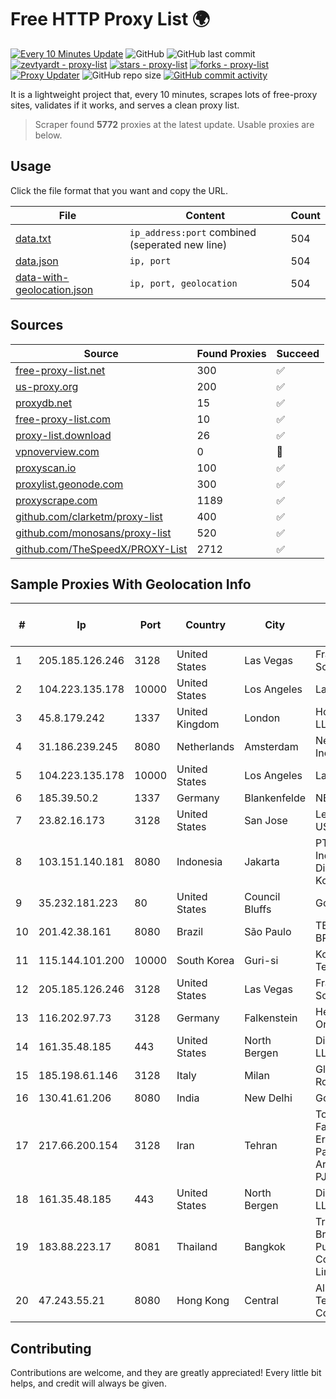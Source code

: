 
# Free HTTP Proxy List 🌍

[![Every 10 Minutes Update](https://github.com/mertguvencli/http-proxy-list/actions/workflows/main.yml/badge.svg?branch=main)](https://github.com/mertguvencli/http-proxy-list/actions/workflows/main.yml)
![GitHub](https://img.shields.io/github/license/mertguvencli/http-proxy-list)
![GitHub last commit](https://img.shields.io/github/last-commit/mertguvencli/http-proxy-list)
[![zevtyardt - proxy-list](https://img.shields.io/static/v1?label=zevtyardt&message=proxy-list&color=blue&logo=github)](https://github.com/zevtyardt/proxy-list "Go to GitHub repo")
[![stars - proxy-list](https://img.shields.io/github/stars/zevtyardt/proxy-list?style=social)](https://github.com/zevtyardt/proxy-list)
[![forks - proxy-list](https://img.shields.io/github/forks/zevtyardt/proxy-list?style=social)](https://github.com/zevtyardt/proxy-list)
[![Proxy Updater](https://github.com/zevtyardt/proxy-list/workflows/Proxy%20Updater/badge.svg)](https://github.com/zevtyardt/proxy-list/actions?query=workflow:"Proxy+Updater")
![GitHub repo size](https://img.shields.io/github/repo-size/zevtyardt/proxy-list)
[![GitHub commit activity](https://img.shields.io/github/commit-activity/m/zevtyardt/proxy-list?logo=commits)](https://github.com/zevtyardt/proxy-list/commits/main)

It is a lightweight project that, every 10 minutes, scrapes lots of free-proxy sites, validates if it works, and serves a clean proxy list.

> Scraper found **5772** proxies at the latest update. Usable proxies are below.

## Usage

Click the file format that you want and copy the URL.

|File|Content|Count|
|----|-------|-----|
|[data.txt](https://raw.githubusercontent.com/mertguvencli/http-proxy-list/main/proxy-list/data.txt)|`ip_address:port` combined (seperated new line)|504|
|[data.json](https://raw.githubusercontent.com/mertguvencli/http-proxy-list/main/proxy-list/data.json)|`ip, port`|504|
|[data-with-geolocation.json](https://raw.githubusercontent.com/mertguvencli/http-proxy-list/main/proxy-list/data-with-geolocation.json)|`ip, port, geolocation`|504|

## Sources

|Source|Found Proxies|Succeed|
|------|-------------|-------|
|[free-proxy-list.net](https://free-proxy-list.net)|300|✅|
|[us-proxy.org](https://www.us-proxy.org)|200|✅|
|[proxydb.net](http://proxydb.net)|15|✅|
|[free-proxy-list.com](https://free-proxy-list.com/?page=&port=&type%5B%5D=http&type%5B%5D=https&up_time=0&search=Search)|10|✅|
|[proxy-list.download](https://www.proxy-list.download/HTTP)|26|✅|
|[vpnoverview.com](https://vpnoverview.com/privacy/anonymous-browsing/free-proxy-servers)|0|🚫|
|[proxyscan.io](https://www.proxyscan.io)|100|✅|
|[proxylist.geonode.com](https://proxylist.geonode.com/api/proxy-list?limit=300&page=1&sort_by=lastChecked&sort_type=desc&protocols=http,https)|300|✅|
|[proxyscrape.com](https://api.proxyscrape.com/v2/?request=displayproxies&protocol=http&timeout=10000&country=all&ssl=all&anonymity=all)|1189|✅|
|[github.com/clarketm/proxy-list](https://raw.githubusercontent.com/clarketm/proxy-list/master/proxy-list-raw.txt)|400|✅|
|[github.com/monosans/proxy-list](https://raw.githubusercontent.com/monosans/proxy-list/main/proxies/http.txt)|520|✅|
|[github.com/TheSpeedX/PROXY-List](https://raw.githubusercontent.com/TheSpeedX/PROXY-List/master/http.txt)|2712|✅|


## Sample Proxies With Geolocation Info

|#|Ip|Port|Country|City|Internet Service Provider|
|-|--|----|-------|----|-------------------------|
|1|205.185.126.246|3128|United States|Las Vegas|FranTech Solutions|
|2|104.223.135.178|10000|United States|Los Angeles|LayerHost|
|3|45.8.179.242|1337|United Kingdom|London|Hostland LLC|
|4|31.186.239.245|8080|Netherlands|Amsterdam|NetSkope Inc|
|5|104.223.135.178|10000|United States|Los Angeles|LayerHost|
|6|185.39.50.2|1337|Germany|Blankenfelde|NETZNUTZ|
|7|23.82.16.173|3128|United States|San Jose|Leaseweb USA, Inc.|
|8|103.151.140.181|8080|Indonesia|Jakarta|PT Indotechno Digital Komputasi|
|9|35.232.181.223|80|United States|Council Bluffs|Google LLC|
|10|201.42.38.161|8080|Brazil|São Paulo|TELEFÔNICA BRASIL S.A|
|11|115.144.101.200|10000|South Korea|Guri-si|Korea Telecom|
|12|205.185.126.246|3128|United States|Las Vegas|FranTech Solutions|
|13|116.202.97.73|3128|Germany|Falkenstein|Hetzner Online GmbH|
|14|161.35.48.185|443|United States|North Bergen|DigitalOcean, LLC|
|15|185.198.61.146|3128|Italy|Milan|Global Router LLC|
|16|130.41.61.206|8080|India|New Delhi|Google LLC|
|17|217.66.200.154|3128|Iran|Tehran|Tose'h Fanavari Ertebabat Pasargad Arian Co. PJS|
|18|161.35.48.185|443|United States|North Bergen|DigitalOcean, LLC|
|19|183.88.223.17|8081|Thailand|Bangkok|Triple T Broadband Public Company Limited|
|20|47.243.55.21|8080|Hong Kong|Central|Alibaba (US) Technology Co., Ltd.|



## Contributing

Contributions are welcome, and they are greatly appreciated! Every
little bit helps, and credit will always be given.

